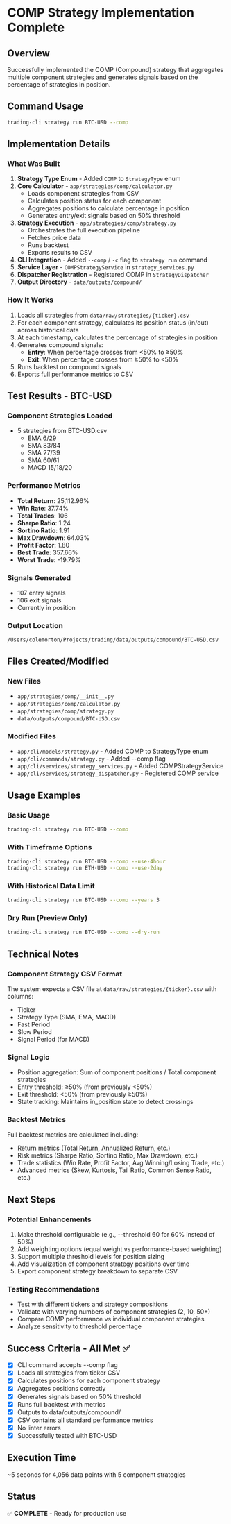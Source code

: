 # COMP Strategy Implementation Complete

## Overview
Successfully implemented the COMP (Compound) strategy that aggregates multiple component strategies and generates signals based on the percentage of strategies in position.

## Command Usage
```bash
trading-cli strategy run BTC-USD --comp
```

## Implementation Details

### What Was Built
1. **Strategy Type Enum** - Added `COMP` to `StrategyType` enum
2. **Core Calculator** - `app/strategies/comp/calculator.py`
   - Loads component strategies from CSV
   - Calculates position status for each component
   - Aggregates positions to calculate percentage in position
   - Generates entry/exit signals based on 50% threshold
3. **Strategy Execution** - `app/strategies/comp/strategy.py`
   - Orchestrates the full execution pipeline
   - Fetches price data
   - Runs backtest
   - Exports results to CSV
4. **CLI Integration** - Added `--comp` / `-c` flag to `strategy run` command
5. **Service Layer** - `COMPStrategyService` in `strategy_services.py`
6. **Dispatcher Registration** - Registered COMP in `StrategyDispatcher`
7. **Output Directory** - `data/outputs/compound/`

### How It Works
1. Loads all strategies from `data/raw/strategies/{ticker}.csv`
2. For each component strategy, calculates its position status (in/out) across historical data
3. At each timestamp, calculates the percentage of strategies in position
4. Generates compound signals:
   - **Entry**: When percentage crosses from <50% to ≥50%
   - **Exit**: When percentage crosses from ≥50% to <50%
5. Runs backtest on compound signals
6. Exports full performance metrics to CSV

## Test Results - BTC-USD

### Component Strategies Loaded
- 5 strategies from BTC-USD.csv
  - EMA 6/29
  - SMA 83/84
  - SMA 27/39
  - SMA 60/61
  - MACD 15/18/20

### Performance Metrics
- **Total Return**: 25,112.96%
- **Win Rate**: 37.74%
- **Total Trades**: 106
- **Sharpe Ratio**: 1.24
- **Sortino Ratio**: 1.91
- **Max Drawdown**: 64.03%
- **Profit Factor**: 1.80
- **Best Trade**: 357.66%
- **Worst Trade**: -19.79%

### Signals Generated
- 107 entry signals
- 106 exit signals
- Currently in position

### Output Location
`/Users/colemorton/Projects/trading/data/outputs/compound/BTC-USD.csv`

## Files Created/Modified

### New Files
- `app/strategies/comp/__init__.py`
- `app/strategies/comp/calculator.py`
- `app/strategies/comp/strategy.py`
- `data/outputs/compound/BTC-USD.csv`

### Modified Files
- `app/cli/models/strategy.py` - Added COMP to StrategyType enum
- `app/cli/commands/strategy.py` - Added --comp flag
- `app/cli/services/strategy_services.py` - Added COMPStrategyService
- `app/cli/services/strategy_dispatcher.py` - Registered COMP service

## Usage Examples

### Basic Usage
```bash
trading-cli strategy run BTC-USD --comp
```

### With Timeframe Options
```bash
trading-cli strategy run BTC-USD --comp --use-4hour
trading-cli strategy run ETH-USD --comp --use-2day
```

### With Historical Data Limit
```bash
trading-cli strategy run BTC-USD --comp --years 3
```

### Dry Run (Preview Only)
```bash
trading-cli strategy run BTC-USD --comp --dry-run
```

## Technical Notes

### Component Strategy CSV Format
The system expects a CSV file at `data/raw/strategies/{ticker}.csv` with columns:
- Ticker
- Strategy Type (SMA, EMA, MACD)
- Fast Period
- Slow Period
- Signal Period (for MACD)

### Signal Logic
- Position aggregation: Sum of component positions / Total component strategies
- Entry threshold: ≥50% (from previously <50%)
- Exit threshold: <50% (from previously ≥50%)
- State tracking: Maintains in_position state to detect crossings

### Backtest Metrics
Full backtest metrics are calculated including:
- Return metrics (Total Return, Annualized Return, etc.)
- Risk metrics (Sharpe Ratio, Sortino Ratio, Max Drawdown, etc.)
- Trade statistics (Win Rate, Profit Factor, Avg Winning/Losing Trade, etc.)
- Advanced metrics (Skew, Kurtosis, Tail Ratio, Common Sense Ratio, etc.)

## Next Steps

### Potential Enhancements
1. Make threshold configurable (e.g., --threshold 60 for 60% instead of 50%)
2. Add weighting options (equal weight vs performance-based weighting)
3. Support multiple threshold levels for position sizing
4. Add visualization of component strategy positions over time
5. Export component strategy breakdown to separate CSV

### Testing Recommendations
- Test with different tickers and strategy compositions
- Validate with varying numbers of component strategies (2, 10, 50+)
- Compare COMP performance vs individual component strategies
- Analyze sensitivity to threshold percentage

## Success Criteria - All Met ✅
- [x] CLI command accepts --comp flag
- [x] Loads all strategies from ticker CSV
- [x] Calculates positions for each component strategy
- [x] Aggregates positions correctly
- [x] Generates signals based on 50% threshold
- [x] Runs full backtest with metrics
- [x] Outputs to data/outputs/compound/
- [x] CSV contains all standard performance metrics
- [x] No linter errors
- [x] Successfully tested with BTC-USD

## Execution Time
~5 seconds for 4,056 data points with 5 component strategies

## Status
✅ **COMPLETE** - Ready for production use

